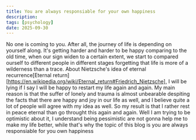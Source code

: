 ```yaml
---
title: You are always responsiable for your own happiness
description: 
tags: [psychology]
date: 2025-09-30
---
```


No one is coming to you. After all, the journey of life is depending on yourself along. It's getting harder and harder to be happy comparing to the old time, when our sign widen to a certain extent, we start to compared ourself to different people in different stages forgetting that life is more of a wilderness than a trace.
About Nietzsche's idea of eternal recurrence[Eternal return][https://en.wikipedia.org/wiki/Eternal_return#Friedrich_Nietzsche], I will be lying if I say I will be happy to restart my life again and again. My main reason is that the suffer of lonely and trauma is almost unbearable despiting the facts that there are happy and joy in our life as well, and I believe quite a lot of people will agree with my idea as well. So my result is that I rather rest in peace eternal than go throught this again and again.
Well I am trying to be optimistic about it, I understand being pessimistic are not gonna help me to make my life better, while that's why the topic of this blog is you are always responsiable for you own happiness
